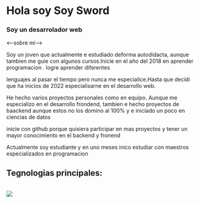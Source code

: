 <h1>Hola soy Soy Sword</h1>
<div>
<h3>Soy un desarrolador web </h3>
  <--sobre mi-->
<p>Soy un joven que actualmente e estudiado deforma autodidacta, aunque tambien me guie con algunos cursos.Inicie en el año del 2018 en aprender programacion . logre aprender diferentes</p>
<p> lenguajes al pasar el tiempo pero nunca me especialice.Hasta que decidi que ha inicios de 2022 especialisarne en el desarrollo web.</p>
<p>He hecho varios proyectos personales como en equipo. Aunque me especializo en el desarrollo frondend, tambien e hecho proyectos de baackend aunque estos no los domino al 100% y e iniciado un poco en ciencias de datos</p>
<p>inicie con github porque quisiera participar en mas proyectos y tener un mayor conocimiento en el backend y fronend</p>
  <p>Actualmente soy estudiante y en uno meses inico estudiar con maestros especializados en programacion </p>
</div>
<div>
  <h2>Tegnologias principales:</h2>
  <br>
<a href="https://skillicons.dev">
  <img src="https://skillicons.dev/icons?i=js,react,angular,vue,html,css,git,vscode")>
</a>
</div>
